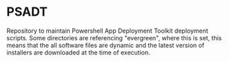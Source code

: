# PSADT 
Repository to maintain Powershell App Deployment Toolkit deployment scripts. Some directories are referencing "evergreen", where this is set, this means that the all software files are dynamic and the latest version of installers are downloaded at the time of execution.
